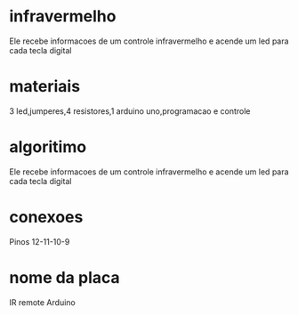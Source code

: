 # infravermelho
Ele recebe informacoes de um controle infravermelho e acende um led para cada tecla digital

# materiais 
3 led,jumperes,4 resistores,1 arduino uno,programacao e controle

# algoritimo
Ele recebe informacoes de um controle infravermelho e acende um led para cada tecla digital 

# conexoes
Pinos 12-11-10-9

# nome da placa
IR remote 
Arduino 
